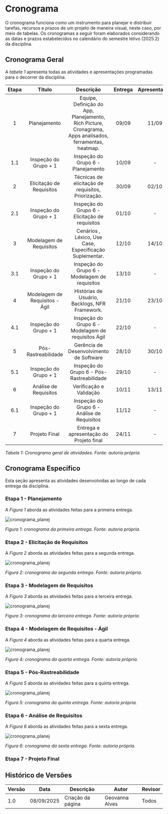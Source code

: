 # Cronograma

O cronograma funciona como um instrumento para planejar e distribuir tarefas, recursos e prazos de um projeto de maneira visual, neste caso, por meio de tabelas. Os cronogramas a seguir foram elaborados considerando as datas e prazos estabelecidos no calendário do semestre letivo (2025.2) da disciplina.

## Cronograma Geral 

A _tabela 1_ apresenta todas as atividades e apresentações programadas para o decorrer da disciplina.


| Etapa |             Título             |                       Descrição                       | Entrega | Apresentação |
| :---: | :----------------------------: | :---------------------------------------------------: | :-----: | :----------: |
|   1   |          Planejamento          | Equipe, Definição do App, Planejamento, Rich Picture, Cronagrama, Apps analisados, ferramentas, heatmap. |  09/09  |    11/09     |
|   1.1   |    Inspeção do Grupo + 1     |             Inspeção do Grupo 6 - Planejamento                |  10/09  |   -    |
|   2   |     Elicitação de Requisitos   | Técnicas de elicitação de requisitos, Priorização. |  30/09 |    02/10    |
|   2.1  |   Inspeção do Grupo + 1      |         Inspeção do Grupo 6 - Elicitação de requisitos        |  01/10  |    -     |
|   3  | Modelagem de Requisitos |    Cenários , Léxico, Use Case, Especificação Suplementar.    |  12/10  |    14/10     |
|   3.1   |    Inspeção do Grupo + 1   |       Inspeção do Grupo 6 -  Modelagem de requisitos      |  13/10  |    -   |
|  4   |   Modelagem de Requisitos - Ágil     |               Histórias de Usuário, Backlogs, NFR Framework.               |  21/10  |    23/10     |
|   4.1   |    Inspeção do Grupo + 1   |        Inspeção do Grupo 6 - Modelagem de requisitos Ágil        |  22/10  |    -     |
|   5   |     Pós-Rastreabilidade      |        Gerência de Desenvolvimento de Software        |  28/10  |    30/10     |
|   5.1   |    Inspeção do Grupo + 1     |             Inspeção do Grupo 6 - Pós-Rastreabilidade        |  29/10  |   -    |
|   6   |      Análise de Requisitos    |             Verificação e Validação            |  10/11   |     13/11       |
|   6.1   |    Inspeção do Grupo + 1   |              Inspeção do Grupo 6 - Análise de Requisitos       |  11/12  |   -    |
|   7  |      Projeto Final     |       Entrega e apresentação do Projeto final             |  24/11  |      -       |

_Tabela 1: Cronograma geral de atividades. Fonte: autoria própria._

## Cronograma Específico

 Esta seção apresenta as atividades desenvolvidas ao longo de cada entrega da disciplina.

### Etapa 1  - Planejamento 
A _Figura 1_ aborda as atividades feitas para a primeira entrega.

![cronograma_planej](../img/cronograma_planejamento.jpeg)

_Figura 1: cronograma da primeira entrega. Fonte: autoria própria._

### Etapa 2 - Elicitação de Requisitos
A _Figura 2_ aborda as atividades feitas para a segunda entrega.

![cronograma_planej](../img/cronograma_elicitacao.jpeg)

_Figura 2: cronograma da segunda entrega. Fonte: autoria própria._

### Etapa 3 - Modelagem de Requisitos
A _Figura 3_ aborda as atividades feitas para a terceira entrega.

![cronograma_planej](../img/cronograma_modelagem_requisitos.jpeg)

_Figura 3: cronograma da terceira entrega. Fonte: autoria própria._

### Etapa 4 - Modelagem de Requisitos - Ágil
A _Figura 4_ aborda as atividades feitas para a quarta entrega.

![cronograma_planej](../img/cronograma_modelagem_requisitos_ageis.jpeg)

_Figura 4: cronograma da quarta entrega. Fonte: autoria própria._

### Etapa 5 - Pós-Rastreabilidade  
A _Figura 5_ aborda as atividades feitas para a quinta entrega.

![cronograma_planej](../img/cronograma_pos_rastrabilidade.jpeg)

_Figura 5: cronograma da quinta entrega. Fonte: autoria própria._

### Etapa 6 - Análise de Requisitos 
A _Figura 6_ aborda as atividades feitas para a sexta entrega.

![cronograma_planej](../img/cronograma_verificao_validacao.jpeg)

_Figura 6: cronograma da sexta entrega. Fonte: autoria própria._

### Etapa 7 - Projeto Final

## Histórico de Versões

| Versão | Data       | Descrição                   | Autor             | Revisor         |
|--------|------------|-----------------------------|-------------------|-----------------|
| 1.0    | 08/09/2025 | Criação da página           |  Geovanna Alves   |    Todos        |